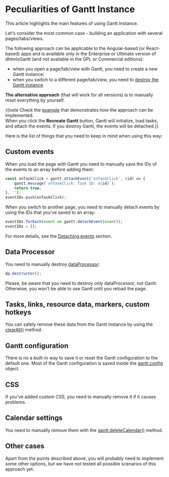 Peculiarities of Gantt Instance
=========================

This article highlights the main features of using Gantt Instance. 

Let's consider the most common case - building an application with several pages/tabs/views. 

The following approach can be applicable to the Angular-based (or React-based) apps and is available only in the Enterprise or Ultimate version of dhtmlxGantt (and not available in the GPL or Commercial editions):

- when you open a page/tab/view with Gantt, you need to create a new Gantt instance;
- when you switch to a different page/tab/view, you need to [destroy the Gantt instance](desktop/multiple_gantts.md#destructorofganttanddataprocessorinstances). 


**The alternative approach** (that will work for all versions) is to manually reset everything by yourself. <br>

{{note Check the [example](https://snippet.dhtmlx.com/5/abec296e0) that demonstrates how the approach can be implemented. <br>
When you click the **Recreate Gantt** button, Gantt will initialize, load tasks, and attach the events. If you destroy Gantt, the events will be detached.}}

Here is the list of things that you need to keep in mind when using this way:

## Custom events

When you load the page with Gantt you need to manually save the IDs of the events to an array before adding them:

~~~js
const onTaskClick = gantt.attachEvent('onTaskClick', (id) => {
    gantt.message(`onTaskClick: Task ID: ${id}`);
    return true;
}, '');
eventIDs.push(onTaskClick);
~~~

When you switch to another page, you need to manually detach events by using the IDs that you've saved to an array:

~~~js
eventIDs.forEach(event => gantt.detachEvent(event));
eventIDs = [];
~~~

For more details, see the [Detaching events](desktop/handling_events.md#detachingevents) section.

## Data Processor

You need to manually destroy [dataProcessor](api/gantt_dataprocessor.md):

~~~js
dp.destructor();
~~~

Please, be aware that you need to destroy only dataProcessor, not Gantt. Otherwise, you won't be able to use Gantt until you reload the page.

## Tasks, links, resource data, markers, custom hotkeys 

You can safely remove these data from the Gantt instance by using the [clearAll()](api/gantt_clearall.md) method.

## Gantt configuration

There is no a built-in way to save it or reset the Gantt configuration to the default one. Most of the Gantt configuration is saved inside the [gantt.config](api/refs/gantt_props.md) object.

## CSS

If you've added custom CSS, you need to manually remove it if it causes problems.

## Calendar settings

You need to manually remove them with the [gantt.deleteCalendar()](api/gantt_deletecalendar.md) method.

## Other cases

Apart from the points described above, you will probably need to implement some other options, but we have not tested all possible scenarios of this approach yet.


